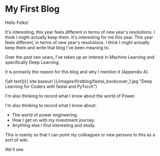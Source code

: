 # My First Blog

Hello Folks!

It's interesting, this year feels different in terms of new year's resolutions.
I think I might actually keep them.
It's interesting for me this year. This year feels different, in terms of new year's resolutions.
I think I might actually keep them and write that blog I've been meaning to.

Over the past two years, I've taken up an interest in Machine Learning and specifically Deep Learning. 

It is primarily the reason for this blog and why I mention it (Appendix A).

![alt text]({{ site.baseurl }}/images/firstblog/fastai_bookcover_1.jpg "Deep Learning for Coders with fastai and PyTorch")

I'm also thinking to record what I know about the world of Power.

I'm also thinking to record what I know about:
 - The world of power engineering.
 - How I get on with my investment journey.
 - Anything else I find interesting and study.
 
This is mainly so that I can point my colleagues or new persons to this as a sort of wiki.

We'll see.






